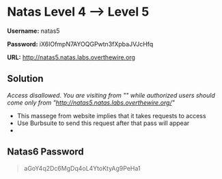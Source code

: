 # Natas Level 4 --> Level 5

**Username:** natas5

**Password:** iX6IOfmpN7AYOQGPwtn3fXpbaJVJcHfq 

**URL:**      http://natas5.natas.labs.overthewire.org

## Solution
  *Access disallowed. You are visiting from "" while authorized users should come only from "http://natas5.natas.labs.overthewire.org/"*
* This massege from website implies that it takes requests to access
* Use Burbsuite to send this request after that pass will appear
* 
## Natas6 Password
> aGoY4q2Dc6MgDq4oL4YtoKtyAg9PeHa1 

